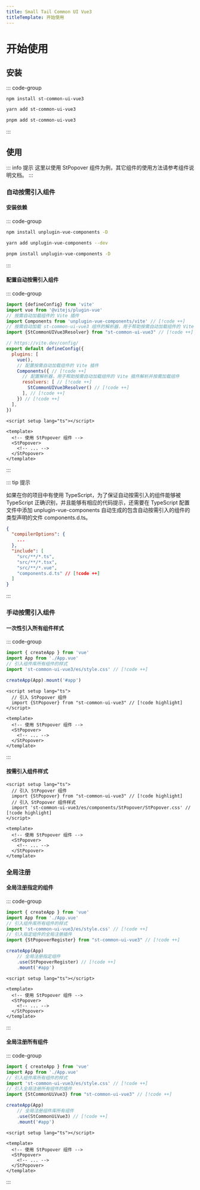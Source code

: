 ```yaml
---
title: Small Tail Common UI Vue3
titleTemplate: 开始使用
---
```


# 开始使用

## 安装

::: code-group

```bash [npm]
npm install st-common-ui-vue3
```

```bash [yarn]
yarn add st-common-ui-vue3
```

```bash [pnpm]
pnpm add st-common-ui-vue3
```

:::

## 使用

::: info 提示
这里以使用 StPopover 组件为例，其它组件的使用方法请参考组件说明文档。
:::

### 自动按需引入组件

#### 安装依赖

::: code-group

```bash [npm]
npm install unplugin-vue-components -D
```

```bash [yarn]
yarn add unplugin-vue-components --dev
```

```bash [pnpm]
pnpm install unplugin-vue-components -D
```

:::

#### 配置自动按需引入组件

::: code-group

```js [vite.config.js | vite.config.ts]
import {defineConfig} from 'vite'
import vue from '@vitejs/plugin-vue'
// 按需自动加载组件的 Vite 插件
import Components from 'unplugin-vue-components/vite' // [!code ++]
// 按需自动加载 st-common-ui-vue3 组件的解析器，用于帮助按需自动加载组件的 Vite 插件自动按需加载 st-common-ui-vue3 组件
import {StCommonUIVue3Resolver} from "st-common-ui-vue3" // [!code ++]

// https://vite.dev/config/
export default defineConfig({
  plugins: [
    vue(),
    // 配置按需自动加载组件的 Vite 插件
    Components({ // [!code ++]
      // 配置解析器，用于帮助按需自动加载组件的 Vite 插件解析并按需加载组件
      resolvers: [ // [!code ++]
        StCommonUIVue3Resolver() // [!code ++]
      ], // [!code ++]
    }) // [!code ++]
  ],
})
```

```vue [App.vue]
<script setup lang="ts"></script>

<template>
  <!-- 使用 StPopover 组件 -->
  <StPopover>
    <!-- ... -->
  </StPopover>
</template>
```

:::

::: tip 提示

如果在你的项目中有使用 TypeScript，为了保证自动按需引入的组件能够被 TypeScript 正确识别，并且能够有相应的代码提示，还需要在 TypeScript 配置文件中添加 unplugin-vue-components 自动生成的包含自动按需引入的组件的类型声明的文件 components.d.ts。

```json
{
  "compilerOptions": {
    ...
  },
  "include": [
    "src/**/*.ts",
    "src/**/*.tsx",
    "src/**/*.vue",
    "components.d.ts" // [!code ++]
  ]
}
```

:::

### 手动按需引入组件

#### 一次性引入所有组件样式

::: code-group

```js [main.js | main.ts]
import { createApp } from 'vue'
import App from './App.vue'
// 引入组件库所有组件的样式
import 'st-common-ui-vue3/es/style.css' // [!code ++]

createApp(App).mount('#app')
```

```vue [App.vue]
<script setup lang="ts">
  // 引入 StPopover 组件
  import {StPopover} from "st-common-ui-vue3" // [!code highlight]
</script>

<template>
  <!-- 使用 StPopover 组件 -->
  <StPopover>
    <!-- ... -->
  </StPopover>
</template>
```

:::

#### 按需引入组件样式

```vue
<script setup lang="ts">
  // 引入 StPopover 组件
  import {StPopover} from "st-common-ui-vue3" // [!code highlight]
  // 引入 StPopover 组件样式
  import 'st-common-ui-vue3/es/components/StPopover/StPopover.css' // [!code highlight]
</script>

<template>
  <!-- 使用 StPopover 组件 -->
  <StPopover>
    <!-- ... -->
  </StPopover>
</template>
```

### 全局注册

#### 全局注册指定的组件

::: code-group

```js [main.js | main.ts]
import { createApp } from 'vue'
import App from './App.vue'
// 引入组件库所有组件的样式
import 'st-common-ui-vue3/es/style.css' // [!code ++]
// 引入指定组件的全局注册插件
import {StPopoverRegister} from "st-common-ui-vue3" // [!code ++]

createApp(App)
    // 全局注册指定组件
    .use(StPopoverRegister) // [!code ++]
    .mount('#app')
```

```vue [App.vue]
<script setup lang="ts"></script>

<template>
  <!-- 使用 StPopover 组件 -->
  <StPopover>
    <!-- ... -->
  </StPopover>
</template>
```

:::

#### 全局注册所有组件

::: code-group

```js [main.js | main.ts]
import { createApp } from 'vue'
import App from './App.vue'
// 引入组件库所有组件的样式
import 'st-common-ui-vue3/es/style.css' // [!code ++]
// 引入全局注册所有组件的插件
import {StCommonUiVue3} from "st-common-ui-vue3" // [!code ++]

createApp(App)
    // 全局注册组件库所有组件
    .use(StCommonUiVue3) // [!code ++]
    .mount('#app')
```

```vue [App.vue]
<script setup lang="ts"></script>

<template>
  <!-- 使用 StPopover 组件 -->
  <StPopover>
    <!-- ... -->
  </StPopover>
</template>
```

:::
